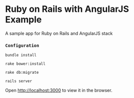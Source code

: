 # Ruby on Rails with AngularJS Example
A sample app for Ruby on Rails and AngularJS stack

### `Configuration`
`bundle install`

`rake bower:install`

`rake db:migrate`

`rails server`

Open [http://localhost:3000](http://localhost:3000) to view it in the browser.
